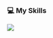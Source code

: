 ### 💻 My Skills
<img src="https://skillicons.dev/icons?i=html,css,js,php,laravel,vue,react,nodejs,mysql,wordpress,aws" />
